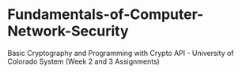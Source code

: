 # Fundamentals-of-Computer-Network-Security
Basic Cryptography and Programming with Crypto API - University of Colorado System (Week 2 and 3 Assignments)
